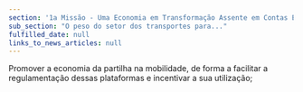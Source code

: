 ```yaml
---
section: '1a Missão - Uma Economia em Transformação Assente em Contas Equilibradas'
sub_section: "O peso do setor dos transportes para..."
fulfilled_date: null
links_to_news_articles: null
---
```


Promover a economia da partilha na mobilidade, de forma a facilitar a regulamentação dessas plataformas e incentivar a sua utilização;
